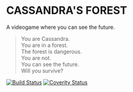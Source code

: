 # CASSANDRA'S FOREST #
A videogame where you can see the future.

> You are Cassandra.  
> You are in a forest.  
> The forest is dangerous.  
> You are not.  
> You can see the future.  
> Will you survive?  

[![Build Status](https://travis-ci.org/segfaultxavi/cassandra.svg?branch=master)](https://travis-ci.org/segfaultxavi/cassandra)
[![Coverity Status](https://scan.coverity.com/projects/4397/badge.svg)](https://scan.coverity.com/projects/segfaultxavi-cassandra)
